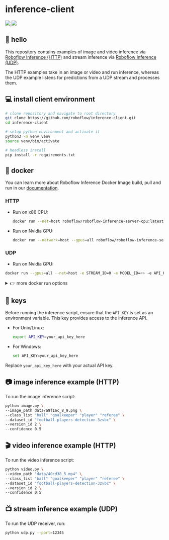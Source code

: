 # inference-client

<a href="https://universe.roboflow.com/roboflow-jvuqo/football-players-detection-3zvbc">
    <img src="https://app.roboflow.com/images/download-dataset-badge.svg"></img>
</a>
<a href="https://universe.roboflow.com/roboflow-jvuqo/football-players-detection-3zvbc/model/">
    <img src="https://app.roboflow.com/images/try-model-badge.svg"></img>
</a>

## 👋 hello

This repository contains examples of image and video inference via [Roboflow Inference (HTTP)](https://github.com/roboflow/inference) and stream inference via [Roboflow Inference (UDP)](https://github.com/roboflow/inference).

The HTTP examples take in an image or video and run inference, whereas the UDP example listens for predictions from a UDP stream and processes them.

## 💻 install client environment

```bash
# clone repository and navigate to root directory
git clone https://github.com/roboflow/inference-client.git
cd inference-client

# setup python environment and activate it
python3 -m venv venv
source venv/bin/activate

# headless install
pip install -r requirements.txt
```

## 🐋 docker

You can learn more about Roboflow Inference Docker Image build, pull and run in our [documentation](https://roboflow.github.io/inference/quickstart/docker/).

### HTTP

- Run on x86 CPU:

  ```bash
  docker run --net=host roboflow/roboflow-inference-server-cpu:latest
  ```
    
- Run on Nvidia GPU:

  ```bash
  docker run --network=host --gpus=all roboflow/roboflow-inference-server-gpu:latest
  ```

### UDP

- Run on Nvidia GPU:

```bash
docker run --gpus=all --net=host -e STREAM_ID=0 -e MODEL_ID=<> -e API_KEY=<> roboflow/roboflow-inference-server-udp-gpu:latest
```
  
<details close>
<summary>👉 more docker run options</summary>

### HTTP

- Run on arm64 CPU:

  ```bash
  docker run -p 9001:9001 roboflow/roboflow-inference-server-arm-cpu:latest
  ```
  
- Run on Nvidia Jetson with JetPack `4.x`:

  ```bash
  docker run --privileged --net=host --runtime=nvidia roboflow/roboflow-inference-server-jetson:latest
  ```
  
- Run on Nvidia Jetson with JetPack `5.x`:

  ```bash
  docker run --privileged --net=host --runtime=nvidia roboflow/roboflow-inference-server-jetson-5.1.1:latest
  ```

### UDP

We only support one UDP container at the moment. Refer to the UDP command from earlier to set up UDP.

</details>

## 🔑 keys

Before running the inference script, ensure that the `API_KEY` is set as an environment variable. This key provides access to the inference API.

- For Unix/Linux:

    ```bash
    export API_KEY=your_api_key_here
    ```

- For Windows:

    ```bash
    set API_KEY=your_api_key_here
    ```
  
Replace `your_api_key_here` with your actual API key.

## 📷 image inference example (HTTP)

To run the image inference script:

```bash
python image.py \
--image_path data/a9f16c_8_9.png \
--class_list "ball" "goalkeeper" "player" "referee" \
--dataset_id "football-players-detection-3zvbc" \
--version_id 2 \
--confidence 0.5
```

## 🎬 video inference example (HTTP)

To run the video inference script:

```bash
python video.py \
--video_path "data/40cd38_5.mp4" \
--class_list "ball" "goalkeeper" "player" "referee" \
--dataset_id "football-players-detection-3zvbc" \
--version_id 2 \
--confidence 0.5
```

## 📺 stream inference example (UDP)

To run the UDP receiver, run:

```bash
python udp.py --port=12345
```